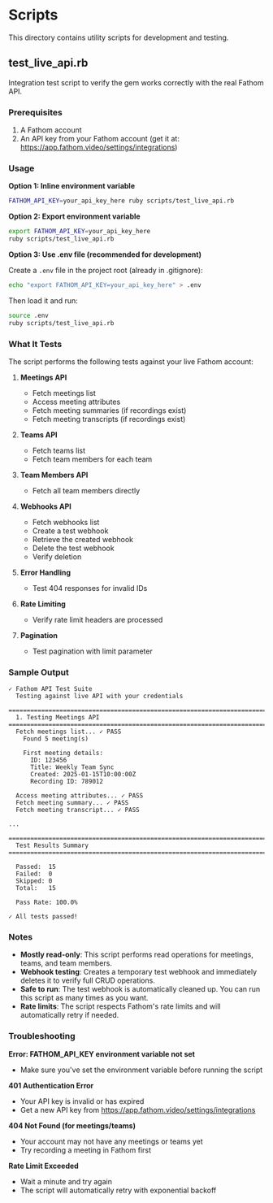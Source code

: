# Scripts

This directory contains utility scripts for development and testing.

## test_live_api.rb

Integration test script to verify the gem works correctly with the real Fathom API.

### Prerequisites

1. A Fathom account
2. An API key from your Fathom account (get it at: https://app.fathom.video/settings/integrations)

### Usage

**Option 1: Inline environment variable**

```bash
FATHOM_API_KEY=your_api_key_here ruby scripts/test_live_api.rb
```

**Option 2: Export environment variable**

```bash
export FATHOM_API_KEY=your_api_key_here
ruby scripts/test_live_api.rb
```

**Option 3: Use .env file (recommended for development)**

Create a `.env` file in the project root (already in .gitignore):

```bash
echo "export FATHOM_API_KEY=your_api_key_here" > .env
```

Then load it and run:

```bash
source .env
ruby scripts/test_live_api.rb
```

### What It Tests

The script performs the following tests against your live Fathom account:

1. **Meetings API**
   - Fetch meetings list
   - Access meeting attributes
   - Fetch meeting summaries (if recordings exist)
   - Fetch meeting transcripts (if recordings exist)

2. **Teams API**
   - Fetch teams list
   - Fetch team members for each team

3. **Team Members API**
   - Fetch all team members directly

4. **Webhooks API**
   - Fetch webhooks list
   - Create a test webhook
   - Retrieve the created webhook
   - Delete the test webhook
   - Verify deletion

5. **Error Handling**
   - Test 404 responses for invalid IDs

6. **Rate Limiting**
   - Verify rate limit headers are processed

7. **Pagination**
   - Test pagination with limit parameter

### Sample Output

```
✓ Fathom API Test Suite
  Testing against live API with your credentials

================================================================================
  1. Testing Meetings API
================================================================================
  Fetch meetings list... ✓ PASS
    Found 5 meeting(s)

    First meeting details:
      ID: 123456
      Title: Weekly Team Sync
      Created: 2025-01-15T10:00:00Z
      Recording ID: 789012

  Access meeting attributes... ✓ PASS
  Fetch meeting summary... ✓ PASS
  Fetch meeting transcript... ✓ PASS

...

================================================================================
  Test Results Summary
================================================================================

  Passed:  15
  Failed:  0
  Skipped: 0
  Total:   15

  Pass Rate: 100.0%

✓ All tests passed!
```

### Notes

- **Mostly read-only**: This script performs read operations for meetings, teams, and team members.
- **Webhook testing**: Creates a temporary test webhook and immediately deletes it to verify full CRUD operations.
- **Safe to run**: The test webhook is automatically cleaned up. You can run this script as many times as you want.
- **Rate limits**: The script respects Fathom's rate limits and will automatically retry if needed.

### Troubleshooting

**Error: FATHOM_API_KEY environment variable not set**
- Make sure you've set the environment variable before running the script

**401 Authentication Error**
- Your API key is invalid or has expired
- Get a new API key from https://app.fathom.video/settings/integrations

**404 Not Found (for meetings/teams)**
- Your account may not have any meetings or teams yet
- Try recording a meeting in Fathom first

**Rate Limit Exceeded**
- Wait a minute and try again
- The script will automatically retry with exponential backoff

